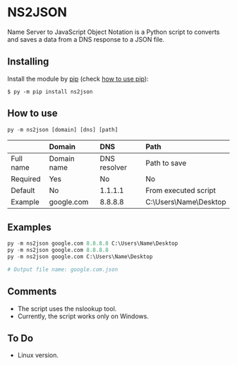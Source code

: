
# NS2JSON

Name Server to JavaScript Object Notation is a Python script to converts and saves a data from a DNS response to a JSON file.


## Installing

Install the module by [pip][1] (check [how to use pip][2]):

```
$ py -m pip install ns2json
```


## How to use

```python
py -m ns2json [domain] [dns] [path]
```

|| Domain | DNS | Path |
| :--- | :--- | :--- | :--- |
| Full name | Domain name | DNS resolver | Path to save |
| Required | Yes | No | No |
| Default | No | 1.1.1.1 | From executed script |
| Example | google.com | 8.8.8.8 | C:\Users\Name\Desktop


## Examples

```python
py -m ns2json google.com 8.8.8.8 C:\Users\Name\Desktop
py -m ns2json google.com 8.8.8.8
py -m ns2json google.com C:\Users\Name\Desktop

# Output file name: google.com.json
```

## Comments

- The script uses the nslookup tool.
- Currently, the script works only on Windows.

## To Do
- Linux version.

[1]: https://pypi.org/ 
[2]: https://pip.pypa.io/en/stable/getting-started/